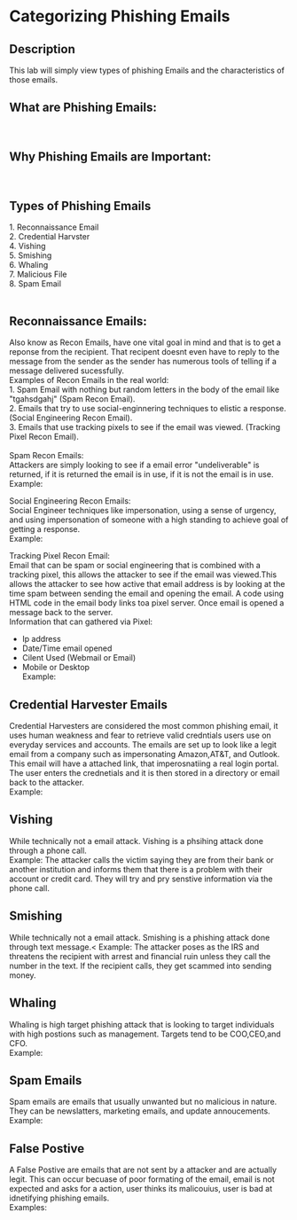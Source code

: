 
<h1>Categorizing Phishing Emails</h1>


<h2>Description</h2>
This lab will simply view types of phishing Emails and the characteristics of those emails. <br>



<h2>What are Phishing Emails:</h2>


<br />

<h2>Why Phishing Emails are Important:</h2>

<br />

<h2>Types of Phishing Emails</h2>
1. Reconnaissance Email<br>
2. Credential Harvster<br>
4. Vishing<br>
5. Smishing<br>
6. Whaling<br>
7. Malicious File<br>
8. Spam Email<br>
<br>
<h2>Reconnaissance Emails:</h2>
Also know as Recon Emails, have one vital goal in mind and that is to get a reponse from the recipient. That recipent doesnt even have to reply to the message from the sender as the sender has numerous tools of telling if a message delivered sucessfully.<br>
Examples of Recon Emails in the real world:<br>
1. Spam Email with nothing but random letters in the body of the email like "tgahsdgahj" (Spam Recon Email).<br>
2. Emails that try to use social-enginnering techniques to elistic a response. (Social Engineering Recon Email).<br>
3. Emails that use tracking pixels to see if the email was viewed. (Tracking Pixel Recon Email).<br>

<br>
Spam Recon Emails:<br>
Attackers are simply looking to see if a email error "undeliverable" is returned, if it is returned the email is in use, if it is not the email is in use.
<br>
Example:<br>



Social Engineering Recon Emails:<br>
Social Engineer techniques like impersonation, using a sense of urgency, and using impersonation of someone with a high standing to achieve goal of getting a response.<br>
Example:<br>


Tracking Pixel Recon Email:<br>
Email that can be spam or social engineering that is combined with a tracking pixel, this allows the attacker to see if the email was viewed.This allows the attacker to see how active that email address is by looking at the time spam between sending the email and opening the email. A code using HTML code in the email body links toa pixel server. Once email is opened a message back to the server.<br>
Information that can gathered via Pixel:<br>
- Ip address<br>
- Date/Time email opened<br>
- Cilent Used (Webmail or Email)<br>
- Mobile or Desktop<br>
Example:<br>






<h2>Credential Harvester Emails</h2>
Credential Harvesters are considered the most common phishing email, it uses human weakness and fear to retrieve valid credntials users use on everyday services and accounts. The emails are set up to look like a legit email from a company such as impersonating Amazon,AT&T, and Outlook. This email will have a attached link, that imperosnatiing a real login portal. The user enters the crednetials and it is then stored in a directory or email back to the attacker.<br>
Example:<br>


<h2>Vishing</h2>
While technically not a email attack. Vishing is a phsihing attack done through a phone call.<br>
Example: The attacker calls the victim saying they are from their bank or another institution and informs them that there is a problem with their account or credit card. They will try and pry senstive information via the phone call.<br>
<h2>Smishing</h2>
While technically not a email attack. Smishing is a phishing attack done through text message.<
Example: The attacker poses as the IRS and threatens the recipient with arrest and financial ruin unless they call the number in the text. If the recipient calls, they get scammed into sending money.<br>
<h2>Whaling</h2>
Whaling is high target phishing attack that is looking to target individuals with high postions such as management. Targets tend to be COO,CEO,and CFO.<br>
Example:<br>
<h2>Spam Emails</h2>
Spam emails are emails that usually unwanted but no malicious in nature. They can be newslatters, marketing emails, and update annoucements.<br>
Example:<br>

<h2>False Postive</h2>
A False Postive are emails that are not sent by a attacker and are actually legit. This can occur becuase of poor formating of the email, email is not expected and asks for a action, user thinks its malicouius, user is bad at idnetifying phishing emails.<br>
Examples:<br>
